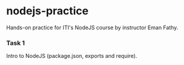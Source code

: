 # nodejs-practice
Hands-on practice for ITI's NodeJS course by instructor Eman Fathy.

### Task 1
Intro to NodeJS (package.json, exports and require).
